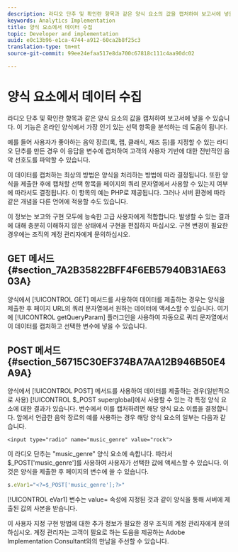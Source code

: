 ```yaml
---
description: 라디오 단추 및 확인란 항목과 같은 양식 요소의 값을 캡처하여 보고서에 넣을 수 있습니다. 이 기능은 온라인 양식에서 가장 인기 있는 선택 항목을 분석하는 데 도움이 됩니다.
keywords: Analytics Implementation
title: 양식 요소에서 데이터 수집
topic: Developer and implementation
uuid: e0c13b96-e1ca-4744-a912-60ca2b8f25c3
translation-type: tm+mt
source-git-commit: 99ee24efaa517e8da700c67818c111c4aa90dc02

---
```



# 양식 요소에서 데이터 수집

라디오 단추 및 확인란 항목과 같은 양식 요소의 값을 캡처하여 보고서에 넣을 수 있습니다. 이 기능은 온라인 양식에서 가장 인기 있는 선택 항목을 분석하는 데 도움이 됩니다.

예를 들어 사용자가 좋아하는 음악 장르(록, 랩, 클래식, 재즈 등)를 지정할 수 있는 라디오 단추를 만든 경우 이 응답을 변수에 캡처하여 고객의 사용자 기반에 대한 전반적인 음악 선호도를 파악할 수 있습니다.

이 데이터를 캡처하는 최상의 방법은 양식을 처리하는 방법에 따라 결정됩니다. 또한 양식을 제출한 후에 캡처할 선택 항목을 페이지의 쿼리 문자열에서 사용할 수 있는지 여부에 따라서도 결정됩니다. 이 항목의 예는 PHP로 제공됩니다. 그러나 서버 환경에 따라 같은 개념을 다른 언어에 적용할 수도 있습니다.

이 정보는 보고와 구현 모두에 능숙한 고급 사용자에게 적합합니다. 발생할 수 있는 결과에 대해 충분히 이해하지 않은 상태에서 구현을 편집하지 마십시오. 구현 변경이 필요한 경우에는 조직의 계정 관리자에게 문의하십시오.

## GET 메서드 {#section_7A2B35822BFF4F6EB57940B31AE6303A}

양식에서 [!UICONTROL GET] 메서드를 사용하여 데이터를 제출하는 경우는 양식을 제출한 후 페이지 URL의 쿼리 문자열에서 원하는 데이터에 액세스할 수 있습니다. 여기에 [!UICONTROL getQueryParam] 플러그인을 사용하여 자동으로 쿼리 문자열에서 이 데이터를 캡처하고 선택한 변수에 넣을 수 있습니다.

## POST 메서드 {#section_56715C30EF374BA7AA12B946B50E4A9A}

양식에서 [!UICONTROL POST] 메서드를 사용하여 데이터를 제출하는 경우(일반적으로 사용) [!UICONTROL $_POST superglobal]에서 사용할 수 있는 각 특정 양식 요소에 대한 결과가 있습니다. 변수에서 이를 캡처하려면 해당 양식 요소 이름을 결정합니다. 앞에서 언급한 음악 장르의 예를 사용하는 경우 해당 양식 요소의 일부는 다음과 같습니다.

```
<input type="radio" name="music_genre" value="rock">
```

이 라디오 단추는 "music_genre" 양식 요소에 속합니다. 따라서 $_POST['music_genre']를 사용하여 사용자가 선택한 값에 액세스할 수 있습니다. 이것은 양식을 제출한 후 페이지의 변수에 쓸 수 있습니다.

```js
s.eVar1="<?=$_POST['music_genre'];?>"
```

[!UICONTROL eVar1] 변수는 value= 속성에 지정된 것과 같이 양식을 통해 서버에 제출된 값의 사본을 받습니다.

이 사용자 지정 구현 방법에 대한 추가 정보가 필요한 경우 조직의 계정 관리자에게 문의하십시오. 계정 관리자는 고객이 필요로 하는 도움을 제공하는 Adobe Implementation Consultant와의 만남을 주선할 수 있습니다.
